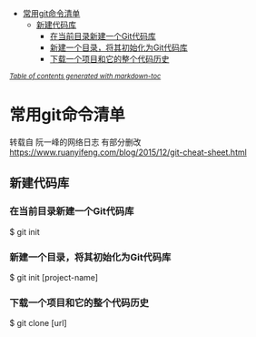 - [常用git命令清单](#常用git命令清单)
  - [新建代码库](#新建代码库)
    - [在当前目录新建一个Git代码库](#在当前目录新建一个git代码库)
    - [新建一个目录，将其初始化为Git代码库](#新建一个目录将其初始化为git代码库)
    - [下载一个项目和它的整个代码历史](#下载一个项目和它的整个代码历史)

<small><i><a href='http://ecotrust-canada.github.io/markdown-toc/'>Table of contents generated with markdown-toc</a></i></small>

# 常用git命令清单
转载自 阮一峰的网络日志 有部分删改
https://www.ruanyifeng.com/blog/2015/12/git-cheat-sheet.html

## 新建代码库
### 在当前目录新建一个Git代码库
$ git init

### 新建一个目录，将其初始化为Git代码库
$ git init [project-name]

### 下载一个项目和它的整个代码历史
$ git clone [url]